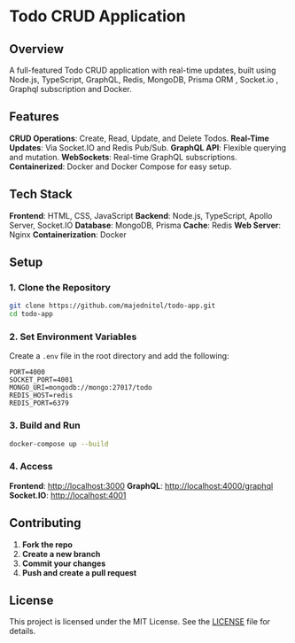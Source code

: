 
# Todo CRUD Application

## Overview

A full-featured Todo CRUD application with real-time updates, built using Node.js, TypeScript, GraphQL, Redis, MongoDB, Prisma ORM , Socket.io , Graphql subscription and Docker.

## Features

 **CRUD Operations**: Create, Read, Update, and Delete Todos.
 **Real-Time Updates**: Via Socket.IO and Redis Pub/Sub.
 **GraphQL API**: Flexible querying and mutation.
 **WebSockets**: Real-time GraphQL subscriptions.
 **Containerized**: Docker and Docker Compose for easy setup.

## Tech Stack

 **Frontend**: HTML, CSS, JavaScript
 **Backend**: Node.js, TypeScript, Apollo Server, Socket.IO
 **Database**: MongoDB, Prisma
 **Cache**: Redis
 **Web Server**: Nginx
 **Containerization**: Docker

## Setup

### 1. Clone the Repository

```bash
git clone https://github.com/majednitol/todo-app.git
cd todo-app
```

### 2. Set Environment Variables

Create a `.env` file in the root directory and add the following:

```env
PORT=4000
SOCKET_PORT=4001
MONGO_URI=mongodb://mongo:27017/todo
REDIS_HOST=redis
REDIS_PORT=6379
```

### 3. Build and Run

```bash
docker-compose up --build
```

### 4. Access

 **Frontend**: [http://localhost:3000](http://localhost:80)
 **GraphQL**: [http://localhost:4000/graphql](http://localhost:4000/graphql)
 **Socket.IO**: [http://localhost:4001](http://localhost:4001)

## Contributing

1. **Fork the repo**
2. **Create a new branch**
3. **Commit your changes**
4. **Push and create a pull request**

## License

This project is licensed under the MIT License. See the [LICENSE](LICENSE) file for details.
